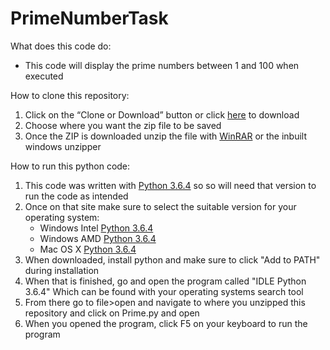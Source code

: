 # PrimeNumberTask

What does this code do:
* This code will display the prime numbers between 1 and 100 when executed

How to clone this repository:
1. Click on the “Clone or Download” button or click [here](https://github.com/KugaYuma/PrimeNumberTask/archive/master.zip) to download
2. Choose where you want the zip file to be saved 
3. Once the ZIP is downloaded unzip the file with [WinRAR](https://www.win-rar.com/start.html?&L=0) or the inbuilt windows unzipper

How to run this python code:
1. This code was written with [Python 3.6.4](https://www.python.org/downloads/release/python-364/) so so will need that version to run the code as intended
2. Once on that site make sure to select the suitable version for your operating system:
   * Windows Intel [Python 3.6.4](https://www.python.org/ftp/python/3.6.4/python-3.6.4.exe)
   * Windows AMD [Python 3.6.4](https://www.python.org/ftp/python/3.6.4/python-3.6.4-amd64.exe)
   * Mac OS X [Python 3.6.4](https://www.python.org/ftp/python/3.6.4/python-3.6.4-macosx10.6.pkg)
3. When downloaded, install python and make sure to click "Add to PATH" during installation 
4. When that is finished, go and open the program called "IDLE Python 3.6.4" Which can be found with your operating systems search tool
5. From there go to file>open and navigate to where you unzipped this repository and click on Prime.py and open
6. When you opened the program, click F5 on your keyboard to run the program
